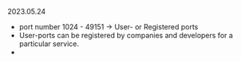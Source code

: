 2023.05.24


- port number 1024 - 49151 -> User- or Registered ports
- User-ports can be registered by companies and developers for a particular service.
- 